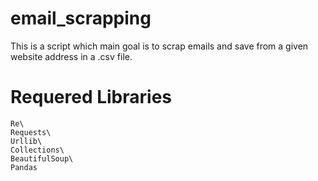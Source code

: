 # email_scrapping

This is a script which main goal is to scrap emails and save from a given website address in a .csv file.

# Requered Libraries 

    Re\
    Requests\
    Urllib\
    Collections\
    BeautifulSoup\
    Pandas
